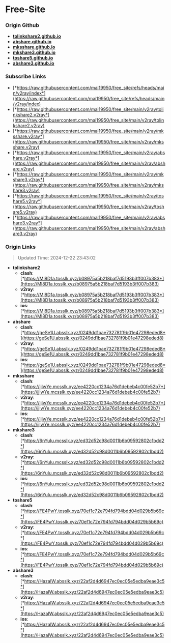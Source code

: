 # Free-Site

### Origin Github

- [**tolinkshare2.github.io**](https://github.com/tolinkshare2/tolinkshare2.github.io)
- [**abshare.github.io**](https://github.com/abshare/abshare.github.io)
- [**mksshare.github.io**](https://github.com/mksshare/mksshare.github.io)
- [**mkshare3.github.io**](https://github.com/mkshare3/mkshare3.github.io)
- [**toshare5.github.io**](https://github.com/toshare5/toshare5.github.io)
- [**abshare3.github.io**](https://github.com/abshare3/abshare3.github.io)

### Subscribe Links

- [*https://raw.githubusercontent.com/mai19950/free_site/refs/heads/main/v2ray/index*](https://raw.githubusercontent.com/mai19950/free_site/refs/heads/main/v2ray/index)
- [*https://raw.githubusercontent.com/mai19950/free_site/main/v2ray/tolinkshare2.v2ray*](https://raw.githubusercontent.com/mai19950/free_site/main/v2ray/tolinkshare2.v2ray)
- [*https://raw.githubusercontent.com/mai19950/free_site/main/v2ray/mksshare.v2ray*](https://raw.githubusercontent.com/mai19950/free_site/main/v2ray/mksshare.v2ray)
- [*https://raw.githubusercontent.com/mai19950/free_site/main/v2ray/abshare.v2ray*](https://raw.githubusercontent.com/mai19950/free_site/main/v2ray/abshare.v2ray)
- [*https://raw.githubusercontent.com/mai19950/free_site/main/v2ray/mkshare3.v2ray*](https://raw.githubusercontent.com/mai19950/free_site/main/v2ray/mkshare3.v2ray)
- [*https://raw.githubusercontent.com/mai19950/free_site/main/v2ray/toshare5.v2ray*](https://raw.githubusercontent.com/mai19950/free_site/main/v2ray/toshare5.v2ray)
- [*https://raw.githubusercontent.com/mai19950/free_site/main/v2ray/abshare3.v2ray*](https://raw.githubusercontent.com/mai19950/free_site/main/v2ray/abshare3.v2ray)

### Origin Links

> Updated Time: 2024-12-22 23:43:02

- **tolinkshare2**
  - **clash**: [*https://Ml8D1a.tosslk.xyz/b08975a5b218baf7d5193b3ff007b383*](https://Ml8D1a.tosslk.xyz/b08975a5b218baf7d5193b3ff007b383)
  - **v2ray**: [*https://Ml8D1a.tosslk.xyz/b08975a5b218baf7d5193b3ff007b383*](https://Ml8D1a.tosslk.xyz/b08975a5b218baf7d5193b3ff007b383)
  - **ios**: [*https://Ml8D1a.tosslk.xyz/b08975a5b218baf7d5193b3ff007b383*](https://Ml8D1a.tosslk.xyz/b08975a5b218baf7d5193b3ff007b383)
- **abshare**
  - **clash**: [*https://geSe1U.absslk.xyz/0249dd1bae732781f9b01e47298eded8*](https://geSe1U.absslk.xyz/0249dd1bae732781f9b01e47298eded8)
  - **v2ray**: [*https://geSe1U.absslk.xyz/0249dd1bae732781f9b01e47298eded8*](https://geSe1U.absslk.xyz/0249dd1bae732781f9b01e47298eded8)
  - **ios**: [*https://geSe1U.absslk.xyz/0249dd1bae732781f9b01e47298eded8*](https://geSe1U.absslk.xyz/0249dd1bae732781f9b01e47298eded8)
- **mksshare**
  - **clash**: [*https://jjlwYe.mcsslk.xyz/ee4220cc1234a76d1debeb4c00fe52b7*](https://jjlwYe.mcsslk.xyz/ee4220cc1234a76d1debeb4c00fe52b7)
  - **v2ray**: [*https://jjlwYe.mcsslk.xyz/ee4220cc1234a76d1debeb4c00fe52b7*](https://jjlwYe.mcsslk.xyz/ee4220cc1234a76d1debeb4c00fe52b7)
  - **ios**: [*https://jjlwYe.mcsslk.xyz/ee4220cc1234a76d1debeb4c00fe52b7*](https://jjlwYe.mcsslk.xyz/ee4220cc1234a76d1debeb4c00fe52b7)
- **mkshare3**
  - **clash**: [*https://6nYuIu.mcsslk.xyz/ed32d52c98d0011b6b09592802c1bdd2*](https://6nYuIu.mcsslk.xyz/ed32d52c98d0011b6b09592802c1bdd2)
  - **v2ray**: [*https://6nYuIu.mcsslk.xyz/ed32d52c98d0011b6b09592802c1bdd2*](https://6nYuIu.mcsslk.xyz/ed32d52c98d0011b6b09592802c1bdd2)
  - **ios**: [*https://6nYuIu.mcsslk.xyz/ed32d52c98d0011b6b09592802c1bdd2*](https://6nYuIu.mcsslk.xyz/ed32d52c98d0011b6b09592802c1bdd2)
- **toshare5**
  - **clash**: [*https://FE4PwY.tosslk.xyz/70ef1c72e794fd794bdd04d029b5b69c*](https://FE4PwY.tosslk.xyz/70ef1c72e794fd794bdd04d029b5b69c)
  - **v2ray**: [*https://FE4PwY.tosslk.xyz/70ef1c72e794fd794bdd04d029b5b69c*](https://FE4PwY.tosslk.xyz/70ef1c72e794fd794bdd04d029b5b69c)
  - **ios**: [*https://FE4PwY.tosslk.xyz/70ef1c72e794fd794bdd04d029b5b69c*](https://FE4PwY.tosslk.xyz/70ef1c72e794fd794bdd04d029b5b69c)
- **abshare3**
  - **clash**: [*https://HazaIW.absslk.xyz/22af2d4d6947ec0ec05e5edba9eae3c5*](https://HazaIW.absslk.xyz/22af2d4d6947ec0ec05e5edba9eae3c5)
  - **v2ray**: [*https://HazaIW.absslk.xyz/22af2d4d6947ec0ec05e5edba9eae3c5*](https://HazaIW.absslk.xyz/22af2d4d6947ec0ec05e5edba9eae3c5)
  - **ios**: [*https://HazaIW.absslk.xyz/22af2d4d6947ec0ec05e5edba9eae3c5*](https://HazaIW.absslk.xyz/22af2d4d6947ec0ec05e5edba9eae3c5)
